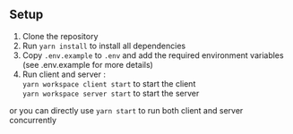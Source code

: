 ## Setup

1. Clone the repository
2. Run `yarn install` to install all dependencies
3. Copy `.env.example` to `.env` and add the required environment variables (see .env.example for more details)
4. Run client and server  : <br>
`yarn workspace client start` to start the client <br>
`yarn workspace server start` to start the server

or you can directly use `yarn start` to run both client and server concurrently